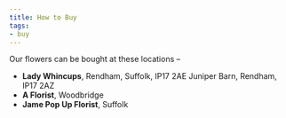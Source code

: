 ```yaml
---
title: How to Buy
tags:
- buy
---
```


Our flowers can be bought at these locations –

* **Lady Whincups**, Rendham, Suffolk, IP17 2AE
Juniper Barn, Rendham, IP17 2AZ
* **A Florist**, Woodbridge
* **Jame Pop Up Florist**, Suffolk